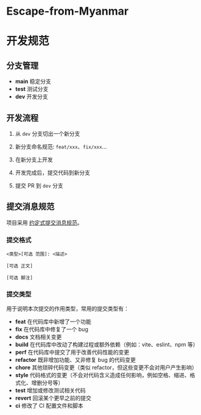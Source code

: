 # Escape-from-Myanmar

# 开发规范

## 分支管理

- **main** 稳定分支
- **test** 测试分支
- **dev** 开发分支

## 开发流程

1. 从 `dev` 分支切出一个新分支
2. 新分支命名规范: `feat/xxx`、`fix/xxx`...

3. 在新分支上开发
4. 开发完成后，提交代码到新分支
5. 提交 PR 到 `dev` 分支

## 提交消息规范

项目采用 [约定式提交消息规范](https://www.conventionalcommits.org/zh-hans/)。

### 提交格式

```
<类型>[可选 范围]: <描述>

[可选 正文]

[可选 脚注]
```

### 提交类型

用于说明本次提交的作用类型，常用的提交类型有：

- **feat** 在代码库中新增了一个功能
- **fix** 在代码库中修复了一个 bug
- **docs** 文档相关变更
- **build** 在代码库中改动了构建过程或额外依赖（例如：vite、eslint、npm 等）
- **perf** 在代码库中提交了用于改善代码性能的变更
- **refactor** 既非增加功能、又非修复 bug 的代码变更
- **chore** 其他琐碎代码变更（类似 refactor，但这些变更不会对用户产生影响）
- **style** 代码格式的变更（不会对代码含义造成任何影响，例如空格、缩进、格式化、增删分号等）
- **test** 增加或修改测试相关代码
- **revert** 回滚某个更早之前的提交
- **ci** 修改了 CI 配置文件和脚本
